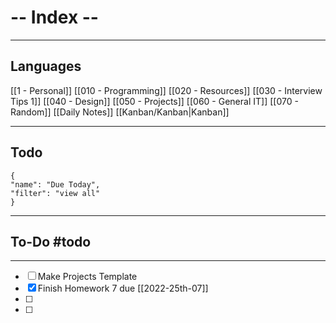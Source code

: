 # -- Index -- 
---

## Languages
[[1 - Personal]]
[[010 - Programming]]
[[020 - Resources]]
[[030 - Interview Tips 1]]
[[040 - Design]]
[[050 - Projects]]
[[060 - General IT]]
[[070 - Random]]
[[Daily Notes]]
[[Kanban/Kanban|Kanban]]

______


## Todo

```todoist
{
"name": "Due Today",
"filter": "view all"
}
```






---

## To-Do #todo

---

- [ ] Make  Projects Template
- [x] Finish Homework 7 due [[2022-25th-07]]
- [ ] 
- [ ] 